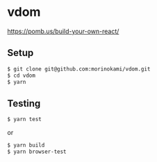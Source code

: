 # vdom

https://pomb.us/build-your-own-react/

## Setup

```sh
$ git clone git@github.com:morinokami/vdom.git
$ cd vdom
$ yarn
```

## Testing

```sh
$ yarn test
```

or

```sh
$ yarn build
$ yarn browser-test
```
